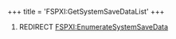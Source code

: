 +++
title = 'FSPXI:GetSystemSaveDataList'
+++

1.  REDIRECT
    [FSPXI:EnumerateSystemSaveData](FSPXI:EnumerateSystemSaveData "wikilink")
